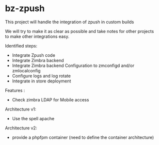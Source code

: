 # bz-zpush

This project will handle the integration of zpush in custom builds

We will try to make it as clear as possible and take notes for other projects to make other integrations easy.

Identified steps: 

* Integrate Zpush code
* Integrate Zimbra backend
* Integrate Zimbra backend Configuration to zmconfigd and/or zmlocalconfig
* Configure logs and log rotate
* Integrate in store deployment

Features : 

* Check zimbra LDAP for Mobile access


Architecture v1: 

* Use the spell apache

Architecture v2: 

* provide a phpfpm container (need to define the container architecture)
